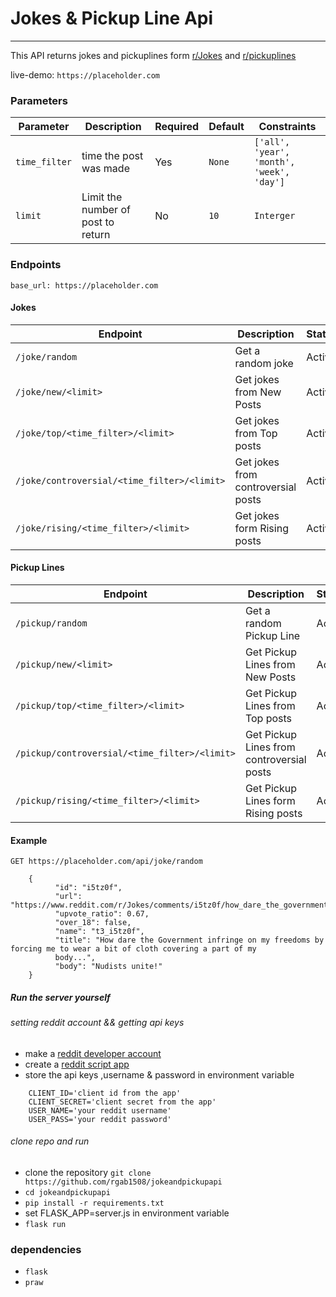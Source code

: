 # Jokes & Pickup Line Api
--------------------------
This API returns jokes and pickuplines form [r/Jokes](https://www.reddit.com/r/Jokes) and [r/pickuplines](https://www.reddit.com/r/pickuplines)

live-demo: ```https://placeholder.com```

### Parameters

| Parameter         |        Description                 | Required | Default  |                 Constraints                 |
--------------------|------------------------------------|----------|----------|---------------------------------------------|
| ```time_filter``` | time the post was made             |     Yes  |```None```|```['all', 'year', 'month', 'week', 'day']```|
| ```limit```       | Limit the number of post to return |     No   |```10```  | ```Interger```                              |

### Endpoints
``` base_url: https://placeholder.com ```

#### Jokes
|     Endpoint                                   |     Description                     | Status |
|------------------------------------------------|-------------------------------------|--------|
|```/joke/random ```                             | Get a random joke                   | Active |
|```/joke/new/<limit> ```                        | Get jokes from New Posts            | Active |
|```/joke/top/<time_filter>/<limit> ```          | Get jokes from Top posts            | Active |
|```/joke/controversial/<time_filter>/<limit> ```| Get jokes from controversial posts  | Active |
|```/joke/rising/<time_filter>/<limit> ```       | Get jokes form Rising posts         | Active |

#### Pickup Lines
|     Endpoint                                     |     Description                            | Status |
|--------------------------------------------------|--------------------------------------------|--------|
|```/pickup/random ```                             | Get a random Pickup Line                   | Active |
|```/pickup/new/<limit> ```                        | Get Pickup Lines from New Posts            | Active |
|```/pickup/top/<time_filter>/<limit> ```          | Get Pickup Lines from Top posts            | Active |
|```/pickup/controversial/<time_filter>/<limit> ```| Get Pickup Lines from controversial posts  | Active |
|```/pickup/rising/<time_filter>/<limit> ```       | Get Pickup Lines form Rising posts         | Active |


#### Example

``` GET https://placeholder.com/api/joke/random ```
``` Response 
    {
          "id": "i5tz0f", 
          "url": "https://www.reddit.com/r/Jokes/comments/i5tz0f/how_dare_the_government_infringe_on_my_freedoms/",
          "upvote_ratio": 0.67, 
          "over_18": false, 
          "name": "t3_i5tz0f", 
          "title": "How dare the Government infringe on my freedoms by forcing me to wear a bit of cloth covering a part of my
          body...", 
          "body": "Nudists unite!"
    }
```

##### Run the server yourself
###### setting reddit account && getting api keys
+ make a [reddit developer account](https://www.reddit.com/)
+ create a [reddit script app](https://www.reddit.com/prefs/apps/)
+ store the api keys ,username & password in environment variable
``` 
    CLIENT_ID='client id from the app' 
    CLIENT_SECRET='client secret from the app' 
    USER_NAME='your reddit username' 
    USER_PASS='your reddit password' 
```

###### clone repo and run
+ clone the repository 
    ``` git clone https://github.com/rgab1508/jokeandpickupapi ```
+ ```cd jokeandpickupapi```
+ ```pip install -r requirements.txt```
+ set FLASK_APP=server.js in environment variable
+ ``` flask run ```

### dependencies 
+ ```flask```
+ ```praw```



